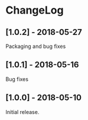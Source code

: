 # ChangeLog

## [1.0.2] - 2018-05-27

Packaging and bug fixes

## [1.0.1] - 2018-05-16

Bug fixes

## [1.0.0] - 2018-05-10

Initial release.
